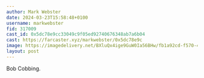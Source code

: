 ```yaml
---
author: Mark Webster
date: 2024-03-23T15:58:48+0100
username: markwebster
fid: 317009
cast_id: 0x5dc78e9cc33049c9f05ed92740676348ab7a6b04
cast: https://farcaster.xyz/markwebster/0x5dc78e9c
image: https://imagedelivery.net/BXluQx4ige9GuW0Ia56BHw/fb1a92cd-f570-4cea-f536-af78237a0f00/original
layout: post
---
```


Bob Cobbing.

<img src='https://imagedelivery.net/BXluQx4ige9GuW0Ia56BHw/fb1a92cd-f570-4cea-f536-af78237a0f00/original' alt='' referrerpolicy='no-referrer'/>
